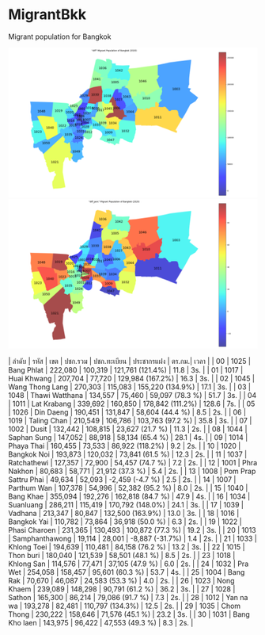 # MigrantBkk
Migrant population for Bangkok

![จำนวนประชากรแฝงรายเขตของกรุงเทพมหานคร](CACHE/MigrantBKK_diff.png?raw=true "Title")
![สัดส่วน % ประชากรแฝงรายเขตของกรุงเทพมหานคร](CACHE/MigrantBKK_diff_perc.png?raw=true "Title")

| ลำดับ | รหัส  |        เขต           |  ปชก.รวม | ปชก.ทะเบียน |   ประชากรแฝง    | ตร.กม.| เวลา |
| 00 | 1025   | Bang Phlat           |  222,080 |  100,319 |  121,761 (121.4%) |  11.8 | 3s. |
| 01 | 1017   | Huai Khwang          |  207,704 |   77,720 |  129,984 (167.2%) |  16.3 | 3s. |
| 02 | 1045   | Wang Thong Lang      |  270,303 |  115,083 |  155,220 (134.9%) |  17.1 | 3s. |
| 03 | 1048   | Thawi Watthana       |  134,557 |   75,460 |   59,097 (78.3 %) |  51.7 | 3s. |
| 04 | 1011   | Lat Krabang          |  339,692 |  160,850 |  178,842 (111.2%) | 128.6 | 7s. |
| 05 | 1026   | Din Daeng            |  190,451 |  131,847 |   58,604 (44.4 %) |   8.5 | 2s. |
| 06 | 1019   | Taling Chan          |  210,549 |  106,786 |  103,763 (97.2 %) |  35.8 | 3s. |
| 07 | 1002   | Dusit                |  132,442 |  108,815 |   23,627 (21.7 %) |  11.3 | 2s. |
| 08 | 1044   | Saphan Sung          |  147,052 |   88,918 |   58,134 (65.4 %) |  28.1 | 4s. |
| 09 | 1014   | Phaya Thai           |  160,455 |   73,533 |   86,922 (118.2%) |   9.2 | 2s. |
| 10 | 1020   | Bangkok Noi          |  193,873 |  120,032 |   73,841 (61.5 %) |  12.3 | 2s. |
| 11 | 1037   | Ratchathewi          |  127,357 |   72,900 |   54,457 (74.7 %) |   7.2 | 2s. |
| 12 | 1001   | Phra Nakhon          |   80,683 |   58,771 |   21,912 (37.3 %) |   5.4 | 2s. |
| 13 | 1008   | Pom Prap Sattru Phai |   49,634 |   52,093 |   -2,459 (-4.7 %) |   2.5 | 2s. |
| 14 | 1007   | Parthum Wan          |  107,378 |   54,996 |   52,382 (95.2 %) |   8.0 | 2s. |
| 15 | 1040   | Bang Khae            |  355,094 |  192,276 |  162,818 (84.7 %) |  47.9 | 4s. |
| 16 | 1034   | Suanluang            |  286,211 |  115,419 |  170,792 (148.0%) |  24.1 | 3s. |
| 17 | 1039   | Vadhana              |  213,347 |   80,847 |  132,500 (163.9%) |  13.0 | 3s. |
| 18 | 1016   | Bangkok Yai          |  110,782 |   73,864 |   36,918 (50.0 %) |   6.3 | 2s. |
| 19 | 1022   | Phasi Charoen        |  231,365 |  130,493 |  100,872 (77.3 %) |  19.2 | 3s. |
| 20 | 1013   | Samphanthawong       |   19,114 |   28,001 |   -8,887 (-31.7%) |   1.4 | 2s. |
| 21 | 1033   | Khlong Toei          |  194,639 |  110,481 |   84,158 (76.2 %) |  13.2 | 3s. |
| 22 | 1015   | Thon buri            |  180,040 |  121,539 |   58,501 (48.1 %) |   8.5 | 2s. |
| 23 | 1018   | Khlong San           |  114,576 |   77,471 |   37,105 (47.9 %) |   6.0 | 2s. |
| 24 | 1032   | Pra Wet              |  254,058 |  158,457 |   95,601 (60.3 %) |  53.7 | 4s. |
| 25 | 1004   | Bang Rak             |   70,670 |   46,087 |   24,583 (53.3 %) |   4.0 | 2s. |
| 26 | 1023   | Nong Khaem           |  239,089 |  148,298 |   90,791 (61.2 %) |  36.2 | 3s. |
| 27 | 1028   | Sathon               |  165,300 |   86,214 |   79,086 (91.7 %) |   7.3 | 2s. |
| 28 | 1012   | Yan na wa            |  193,278 |   82,481 |  110,797 (134.3%) |  12.5 | 2s. |
| 29 | 1035   | Chom Thong           |  230,222 |  158,646 |   71,576 (45.1 %) |  23.2 | 3s. |
| 30 | 1031   | Bang Kho laen        |  143,975 |   96,422 |   47,553 (49.3 %) |   8.3 | 2s. |




